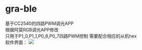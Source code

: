 # gra-ble
基于CC2540的四路PWM调光APP  
根据阿莫RGB调光APP修改  
只用于P1_0,P1_1,P0_6,P0_7四路PWM控制
需要配合相应的从机hex  
软件界面：
![](http://i.imgur.com/jvhGgGr.png)